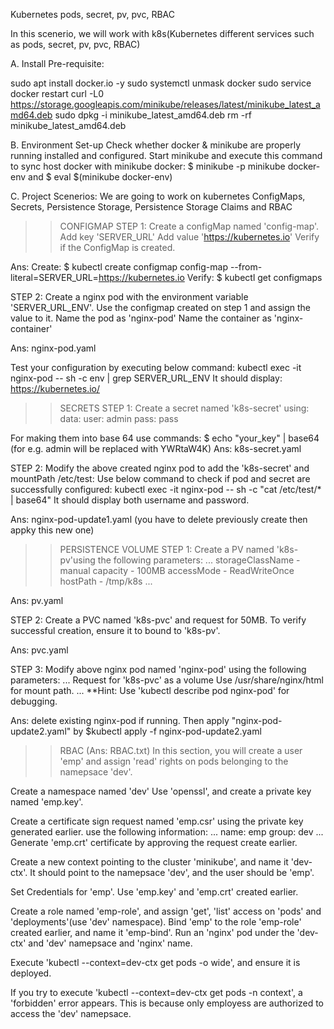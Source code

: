 Kubernetes pods, secret, pv, pvc, RBAC

In this scenerio, we will work with k8s(Kubernetes different services such as pods, secret, pv, pvc, RBAC)

A. Install Pre-requisite:

sudo apt install docker.io -y
sudo systemctl unmask docker
sudo service docker restart
curl -L0 https://storage.googleapis.com/minikube/releases/latest/minikube_latest_amd64.deb
sudo dpkg -i minikube_latest_amd64.deb
rm -rf minikube_latest_amd64.deb

B. Environment Set-up
Check whether docker & minikube are properly running installed and configured.
Start minikube and execute this command to sync host docker with minikube docker: $ minikube -p minikube docker-env and $ eval $(minikube docker-env)

C. Project Scenerios:
We are going to work on kubernetes ConfigMaps, Secrets, Persistence Storage, Persistence Storage Claims and RBAC

>>CONFIGMAP
 STEP 1:
 Create a configMap named 'config-map'.
 Add key 'SERVER_URL'
 Add value 'https://kubernetes.io'
 Verify if the ConfigMap is created.

 Ans: Create:  $ kubectl create configmap config-map --from-literal=SERVER_URL=https://kubernetes.io
  Verify: $ kubectl get configmaps

 STEP 2: 
 Create a nginx pod with the environment variable 'SERVER_URL_ENV'.
 Use the configmap created on step 1 and assign the value to it. 
 Name the pod as 'nginx-pod'
 Name the container as 'nginx-container'

 Ans: nginx-pod.yaml

 Test your configuration by executing below command: 
 kubectl exec -it nginx-pod -- sh -c env | grep SERVER_URL_ENV
 It should display: https://kubernetes.io/

>>SECRETS
 STEP 1:
 Create a secret named 'k8s-secret' using:
 data:
   user: admin
   pass: pass

 For making them into base 64 use commands: $ echo "your_key" | base64 (for e.g. admin will be replaced with YWRtaW4K)
 Ans: k8s-secret.yaml

 STEP 2:
 Modify the above created nginx pod to add the 'k8s-secret' and mountPath /etc/test:
 Use below command to check if pod and secret are successfully configured:
 kubectl exec -it nginx-pod -- sh -c "cat /etc/test/* | base64"
 It should display both username and password.

 Ans: nginx-pod-update1.yaml (you have to delete previously create then appky this new one)

>>PERSISTENCE VOLUME
 STEP 1: 
 Create a PV named 'k8s-pv'using the following parameters:
 ...
 storageClassName - manual
 capacity - 100MB
 accessMode - ReadWriteOnce
 hostPath - /tmp/k8s
 ...

 Ans: pv.yaml

 STEP 2: 
 Create a PVC named 'k8s-pvc' and request for 50MB.
 To verify successful creation, ensure it to bound to 'k8s-pv'.

 Ans: pvc.yaml

 STEP 3:
 Modify above nginx pod named 'nginx-pod' using the following parameters:
 ...
 Request for 'k8s-pvc' as a volume
 Use /usr/share/nginx/html for mount path.
 ...
 **Hint: Use 'kubectl describe pod nginx-pod' for debugging.

 Ans: delete existing nginx-pod if running. Then apply "nginx-pod-update2.yaml" by $kubectl apply -f nginx-pod-update2.yaml

>>RBAC (Ans: RBAC.txt)
 In this section, you will create a user 'emp' and assign 'read' rights on pods belonging to the namepsace 'dev'.

 Create a namespace named 'dev'
 Use 'openssl', and create a private key named 'emp.key'.

 Create a certificate sign request named 'emp.csr' using the private key generated earlier.
 use the following information:
 ...
 name: emp
 group: dev
 ...
 Generate 'emp.crt' certificate by approving the request create earlier.
 
 Create a new context pointing to the cluster 'minikube', and name it 'dev-ctx'. It should point to the namepsace 'dev', and the user should be 'emp'.

 Set Credentials for 'emp'.
 Use 'emp.key' and 'emp.crt' created earlier.

 Create a role named 'emp-role', and assign 'get', 'list' access on 'pods' and 'deployments'(use 'dev' namespace).
 Bind 'emp' to the role 'emp-role' created earlier, and name it 'emp-bind'.
 Run an 'nginx' pod under the 'dev-ctx' and 'dev' namepsace and 'nginx' name.

 Execute 'kubectl --context=dev-ctx get pods -o wide', and ensure it is deployed.

 If you try to execute 'kubectl --context=dev-ctx get pods -n context', a 'forbidden' error appears. This is because only employess are authorized to access the 'dev' namepsace.

